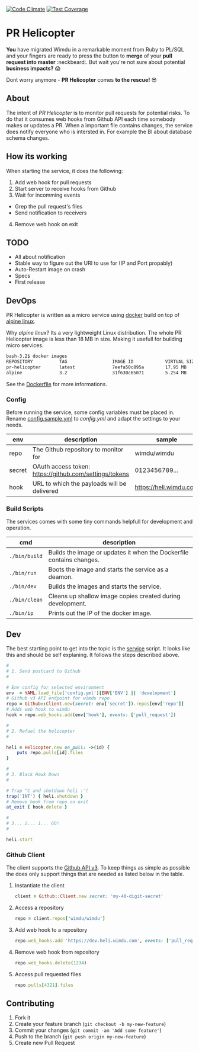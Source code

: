 [![Code Climate](https://codeclimate.com/github/wimdu/pr-helicopter/badges/gpa.svg)](https://codeclimate.com/github/wimdu/pr-helicopter)
[![Test Coverage](https://codeclimate.com/github/wimdu/pr-helicopter/badges/coverage.svg)](https://codeclimate.com/github/wimdu/pr-helicopter/coverage)


PR Helicopter
=============

__You__ have migrated Wimdu in a remarkable moment from Ruby to PL/SQL and your fingers are ready to press the button to __merge__ of your __pull request into master__ :neckbeard:. But wait you're not sure about potential __business impacts?__ :scream:

Dont worry anymore - __PR Helicopter__ comes __to the rescue!__ :sunglasses:


## About

The intent of _PR Helicopter_ is to monitor pull requests for potential risks. To do that it consumes web hooks from Github API each time somebody makes or updates a PR. When a important file contains changes, the service does notify everyone who is intersted in. For example the BI about database schema changes.

## How its working

When starting the service, it does the following:

1. Add web hook for pull requests
2. Start server to receive hooks from Github
3. Wait for incomming events
 - Grep the pull request's files
 - Send notification to receivers
4. Remove web hook on exit

## TODO

- All about notification
- Stable way to figure out the URI to use for (IP and Port propably)
- Auto-Restart image on crash
- Specs
- First release

## DevOps

PR Helicopter is written as a micro service using [docker][docker] build on top of [alpine linux][alpine].

Why _alpine linux_? Its a very lightweight Linux distribution. The whole PR Helicopter image is less than 18 MB in size. Making it usefull for building micro services.

```sh
bash-3.2$ docker images
REPOSITORY          TAG                 IMAGE ID            VIRTUAL SIZE
pr-helicopter       latest              7eefa50c895a        17.95 MB
alpine              3.2                 31f630c65071        5.254 MB
```

See the [Dockerfile][dockerfile] for more informations.

### Config

Before running the service, some config variables must be placed in. Rename [config.sample.yml][config] to _config.yml_ and adapt the settings to your needs.

| env | description | sample |
| --- | ----------- | ------ |
| repo | The Github repository to monitor for | wimdu/wimdu |
| secret | OAuth access token: https://github.com/settings/tokens | 0123456789... |
| hook | URL to which the payloads will be delivered | https://heli.wimdu.com |


### Build Scripts

The services comes with some tiny commands helpfull for development and operation.

| cmd | description |
| --- | ----------- |
| `./bin/build` | Builds the image or updates it when the Dockerfile contains changes. |
| `./bin/run` | Boots the image and starts the service as a deamon. |
| `./bin/dev` | Builds the images and starts the service. |
| `./bin/clean` | Cleans up shallow image copies created during development. |
| `./bin/ip` | Prints out the IP of the docker image. |


## Dev

The best starting point to get into the topic is the [service][service] script. It looks like this and should be self explaning. It follows the steps described above.

```ruby
#
# 1. Send postcard to Github
#

# Env config for selected environment
env  = YAML.load_file('config.yml')[ENV['ENV'] || 'development']
# Github v3 API endpoint for wimdu repo
repo = Github::Client.new(secret: env['secret']).repos[env['repo']]
# Adds web hook to wimdu
hook = repo.web_hooks.add(env['hook'], events: ['pull_request'])

#
# 2. Refuel the helicopter
#

heli = Helicopter.new on_pull: ->(id) {
    puts repo.pulls[id].files
}

#
# 3. Black Hawk Down
#

# Trap ^C and shutdown heli :'(
trap('INT') { heli.shutdown }
# Remove hook from repo on exit
at_exit { hook.delete }

#
# 3... 2... 1... GO!
#

heli.start
```

### Github Client

The client supports the [Github API v3][github]. To keep things as simple as possible the does only support things that are needed as listed below in the table.

1. Instantiate the client

    ```ruby
    client = Github::Client.new secret: 'my-40-digit-secret'
    ```

2. Access a repository

    ```ruby
    repo = client.repos['wimdu/wimdu']
    ```

3. Add web hook to a repository

    ```ruby
    repo.web_hooks.add 'https://dev.heli.wimdu.com', events: ['pull_request']
    ```

4. Remove web hook from repository

    ```ruby
    repo.web_hooks.delete(1234)
    ```

5. Access pull requested files

    ```ruby
    repo.pulls[4321].files
    ```


## Contributing

1. Fork it
2. Create your feature branch (`git checkout -b my-new-feature`)
3. Commit your changes (`git commit -am 'Add some feature'`)
4. Push to the branch (`git push origin my-new-feature`)
5. Create new Pull Request


[docker]: https://www.docker.com
[alpine]: http://alpinelinux.org
[dockerfile]: https://github.com/wimdu/pr-helicopter/blob/master/Dockerfile
[service]: https://github.com/wimdu/pr-helicopter/blob/master/service
[config]: https://github.com/wimdu/pr-helicopter/blob/master/config.sample.yml
[heli]: https://github.com/wimdu/pr-helicopter/blob/master/lib/helicopter.rb
[github]: https://developer.github.com/v3/
